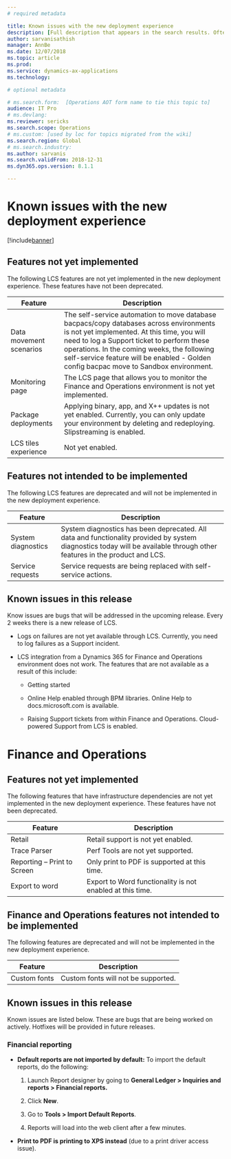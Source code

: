 ```yaml
---
# required metadata

title: Known issues with the new deployment experience
description: [Full description that appears in the search results. Often the first paragraph of your topic.]
author: sarvanisathish
manager: AnnBe
ms.date: 12/07/2018
ms.topic: article
ms.prod: 
ms.service: dynamics-ax-applications
ms.technology: 

# optional metadata

# ms.search.form:  [Operations AOT form name to tie this topic to]
audience: IT Pro
# ms.devlang: 
ms.reviewer: sericks
ms.search.scope: Operations
# ms.custom: [used by loc for topics migrated from the wiki]
ms.search.region: Global 
# ms.search.industry: 
ms.author: sarvanis
ms.search.validFrom: 2018-12-31
ms.dyn365.ops.version: 8.1.1

---
```


# Known issues with the new deployment experience

[!include[banner](../includes/banner.md)]

Features not yet implemented
----------------------------

The following LCS features are not yet implemented in the new deployment
experience. These features have not been deprecated.

| **Feature**             | **Description**                                                                                                                                                                                                                                                                                                              |
|-------------------------|------------------------------------------------------------------------------------------------------------------------------------------------------------------------------------------------------------------------------------------------------------------------------------------------------------------------------|
| Data movement scenarios | The self-service automation to move database bacpacs/copy databases across environments is not yet implemented. At this time, you will need to log a Support ticket to perform these operations. In the coming weeks, the following self-service feature will be enabled - Golden config bacpac move to Sandbox environment. |
| Monitoring page         | The LCS page that allows you to monitor the Finance and Operations environment is not yet implemented.                                                                                                                                                                                                                       |
| Package deployments     | Applying binary, app, and X++ updates is not yet enabled. Currently, you can only update your environment by deleting and redeploying. Slipstreaming is enabled.                                                                                                                                                             |
| LCS tiles experience    | Not yet enabled.                                                                                                                                                                                                                                                                                                             |

Features not intended to be implemented
---------------------------------------

The following LCS features are deprecated and will not be implemented in the new
deployment experience.

| **Feature**        | **Description**                                                                                                                                                          |
|--------------------|--------------------------------------------------------------------------------------------------------------------------------------------------------------------------|
| System diagnostics | System diagnostics has been deprecated. All data and functionality provided by system diagnostics today will be available through other features in the product and LCS. |
| Service requests   | Service requests are being replaced with self-service actions.                                                                                                           |

Known issues in this release
----------------------------

Know issues are bugs that will be addressed in the upcoming release. Every 2
weeks there is a new release of LCS.

-   Logs on failures are not yet available through LCS. Currently, you need to
    log failures as a Support incident.

-   LCS integration from a Dynamics 365 for Finance and Operations environment
    does not work. The features that are not available as a result of this
    include:

    -   Getting started

    -   Online Help enabled through BPM libraries. Online Help to
        docs.microsoft.com is available.

    -   Raising Support tickets from within Finance and Operations.
        Cloud-powered Support from LCS is enabled.

Finance and Operations 
=======================

Features not yet implemented
----------------------------

The following features that have infrastructure dependencies are not yet
implemented in the new deployment experience. These features have not been
deprecated.

| **Feature**                 | **Description**                                           |
|-----------------------------|-----------------------------------------------------------|
| Retail                      | Retail support is not yet enabled.                        |
| Trace Parser                | Perf Tools are not yet supported.                         |
| Reporting – Print to Screen | Only print to PDF is supported at this time.              |
| Export to word              | Export to Word functionality is not enabled at this time. |

Finance and Operations features not intended to be implemented
--------------------------------------------------------------

The following features are deprecated and will not be implemented in the new
deployment experience.

| **Feature**  | **Description**                     |
|--------------|-------------------------------------|
| Custom fonts | Custom fonts will not be supported. |

Known issues in this release
----------------------------

Known issues are listed below. These are bugs that are being worked on actively.
Hotfixes will be provided in future releases.

### Financial reporting

-   **Default reports are not imported by default:** To import the default
    reports, do the following:

    1.  Launch Report designer by going to **General Ledger \> Inquiries and
        reports \> Financial reports.**

    2.  Click **New**.

    3.  Go to **Tools \> Import Default Reports**. 

    4.  Reports will load into the web client after a few minutes.

-   **Print to PDF is printing to XPS instead** (due to a print driver access
    issue).
